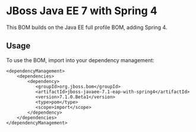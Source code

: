 JBoss Java EE 7 with Spring 4
===============================

This BOM builds on the Java EE full profile BOM, adding Spring 4.
  
Usage
-----

To use the BOM, import into your dependency management:

    <dependencyManagement>
        <dependencies>
            <dependency>
               <groupId>org.jboss.bom</groupId>
               <artifactId>jboss-javaee-7.1-eap-with-spring4</artifactId>
               <version>7.1.0.Beta1</version>
               <type>pom</type>
               <scope>import</scope>
            </dependency>
        </dependencies>
    </dependencyManagement>

